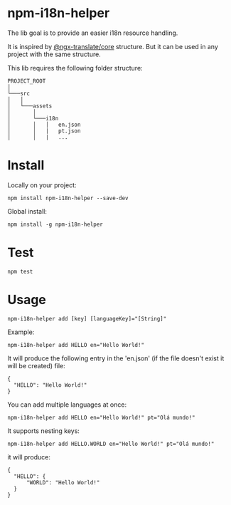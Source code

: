 # npm-i18n-helper
 The lib goal is to provide an easier i18n resource handling.

 It is inspired by [@ngx-translate/core](https://github.com/ngx-translate/core/) structure. But it can be used in any project with the same structure.

 This lib requires the following folder structure:
```
PROJECT_ROOT
│
└───src
│   │
│   └───assets
│       │  
│       └───i18n
│       │   │   en.json
│       │   |   pt.json
│       │   |   ...
```

# Install
Locally on your project:

    npm install npm-i18n-helper --save-dev
Global install:

    npm install -g npm-i18n-helper

# Test

    npm test

# Usage

    npm-i18n-helper add [key] [languageKey]="[String]"
Example:

    npm-i18n-helper add HELLO en="Hello World!"

It will produce the following entry in the  'en.json' (if the file doesn't exist it will be created) file:
```
{
  "HELLO": "Hello World!"
}
```

You can add multiple languages at once:

    npm-i18n-helper add HELLO en="Hello World!" pt="Olá mundo!"

It supports nesting keys:

    npm-i18n-helper add HELLO.WORLD en="Hello World!" pt="Olá mundo!"    

it will produce:

```
{
  "HELLO": {
      "WORLD": "Hello World!"
  }
}
```
    


